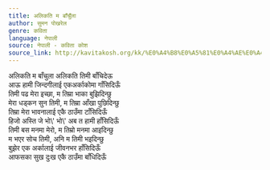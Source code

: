 ```yaml
---
title: अलिकति म बाँचुँला
author: सुमन पोखरेल
genre: कविता
language: नेपाली
source: नेपाली - कविता कोश
source_link: http://kavitakosh.org/kk/%E0%A4%B8%E0%A5%81%E0%A4%AE%E0%A4%A8_%E0%A4%AA%E0%A5%8B%E0%A4%96%E0%A4%B0%E0%A5%87%E0%A4%B2
---
```


अलिकति म बाँचुला अलिकति तिमी बाँचिदेऊ  
आऊ हामी जिन्दगीलाई एकअर्काकोमा गाँसिदिऊँ  
तिमी पढ मेरा इच्छा, म तिम्रा भाका बुझिदिन्छु  
मेरा धड्कन सुन तिमी, म तिम्रा आँखा पुछिदिन्छु  
तिम्रा मेरा भावनालाई एकै ठाउँमा टाँसिदिऊँ  
हिजो अस्ति जे भो\\' भो\\' अब त हामी हाँसिदिऊँ  
तिमी बस मनमा मेरो, म तिम्रो मनमा आइदिन्छु  
म भएर सोच तिमी, अनि म तिमी भइदिन्छु  
बुझेर एक अर्कालाई जीवनभर हाँसिदिऊँ  
आफसका सुख दुःख एकै ठाउँमा बाँधिदिऊँ
